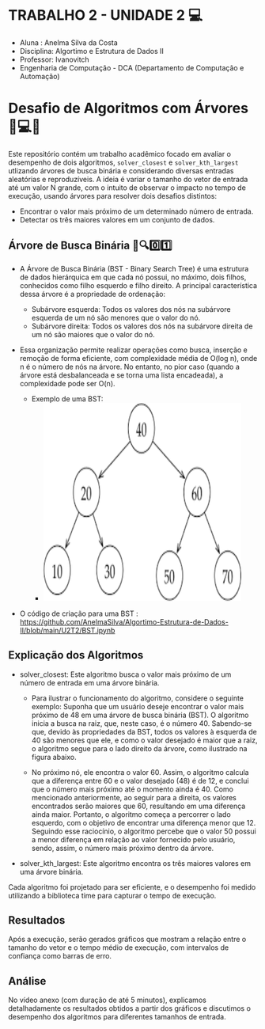 # TRABALHO 2 - UNIDADE 2 💻

- Aluna : Anelma Silva da Costa
- Disciplina: Algortimo e Estrutura de Dados II
- Professor: Ivanovitch
- Engenharia de Computação - DCA (Departamento de Computação e Automação)
  
# Desafio de Algoritmos com Árvores 🌳💻🤯

Este repositório contém um trabalho acadêmico focado em avaliar o desempenho de dois algoritmos, `solver_closest` e `solver_kth_largest` utlizando árvores de busca binária e considerando diversas entradas aleatórias e reproduzíveis. A ideia é variar o tamanho do vetor de entrada até um valor N grande, com o intuito de observar o impacto no tempo de execução, usando árvores para resolver dois desafios distintos:

- Encontrar o valor mais próximo de um determinado número de entrada.
- Detectar os três maiores valores em um conjunto de dados.

## Árvore de Busca Binária 🌳🔍0️⃣1️⃣

- A Árvore de Busca Binária (BST - Binary Search Tree) é uma estrutura de dados hierárquica em que cada nó possui, no máximo, dois filhos, conhecidos como filho esquerdo e filho direito. A principal característica dessa árvore é a propriedade de ordenação:

  - Subárvore esquerda: Todos os valores dos nós na subárvore esquerda de um nó são menores que o valor do nó.
  - Subárvore direita: Todos os valores dos nós na subárvore direita de um nó são maiores que o valor do nó.
    
- Essa organização permite realizar operações como busca, inserção e remoção de forma eficiente, com complexidade média de O(log n), onde n é o número de nós na árvore. No entanto, no pior caso (quando a árvore está desbalanceada e se torna uma lista encadeada), a complexidade pode ser O(n).
    - Exemplo de uma BST:
        - <img src="https://github.com/AnelmaSilva/Algortimo-Estrutura-de-Dados-II/blob/main/U2T2/BST.png"  width="400" height="400"/>
          
- O código de criação para uma BST : https://github.com/AnelmaSilva/Algortimo-Estrutura-de-Dados-II/blob/main/U2T2/BST.ipynb

## Explicação dos Algoritmos

- solver_closest: Este algoritmo busca o valor mais próximo de um número de entrada em uma árvore binária.
  - Para ilustrar o funcionamento do algoritmo, considere o seguinte exemplo: Suponha que um usuário deseje encontrar o valor mais próximo de 48 em uma árvore de busca binária (BST). O algoritmo inicia a busca na raiz, que, neste caso, é o número 40. Sabendo-se que, devido às propriedades da BST, todos os valores à esquerda de 40 são menores que ele, e como o valor desejado é maior que a raiz, o algoritmo segue para o lado direito da árvore, como ilustrado na figura abaixo.

  - No próximo nó, ele encontra o valor 60. Assim, o algoritmo calcula que a diferença entre 60 e o valor desejado (48) é de 12, e conclui que o número mais próximo até o momento ainda é 40. Como mencionado anteriormente, ao seguir para a direita, os valores encontrados serão maiores que 60, resultando em uma diferença ainda maior. Portanto, o algoritmo começa a percorrer o lado esquerdo, com o objetivo de encontrar uma diferença menor que 12. Seguindo esse raciocínio, o algoritmo percebe que o valor 50 possui a menor diferença em relação ao valor fornecido pelo usuário, sendo, assim, o número mais próximo dentro da árvore. 

- solver_kth_largest: Este algoritmo encontra os três maiores valores em uma árvore binária.

Cada algoritmo foi projetado para ser eficiente, e o desempenho foi medido utilizando a biblioteca time para capturar o tempo de execução.

## Resultados

Após a execução, serão gerados gráficos que mostram a relação entre o tamanho do vetor e o tempo médio de execução, com intervalos de confiança como barras de erro.

## Análise

No vídeo anexo (com duração de até 5 minutos), explicamos detalhadamente os resultados obtidos a partir dos gráficos e discutimos o desempenho dos algoritmos para diferentes tamanhos de entrada.

